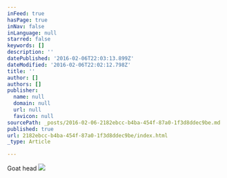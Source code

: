 ```yaml
---
inFeed: true
hasPage: true
inNav: false
inLanguage: null
starred: false
keywords: []
description: ''
datePublished: '2016-02-06T22:03:13.899Z'
dateModified: '2016-02-06T22:02:12.798Z'
title: ''
author: []
authors: []
publisher:
  name: null
  domain: null
  url: null
  favicon: null
sourcePath: _posts/2016-02-06-2182ebcc-b4ba-454f-87a0-1f3d8ddec9be.md
published: true
url: 2182ebcc-b4ba-454f-87a0-1f3d8ddec9be/index.html
_type: Article

---
```

Goat head
![](https://the-grid-user-content.s3-us-west-2.amazonaws.com/9ec62e07-be9a-4dce-aba6-2dca8a9f92e3.jpg)
